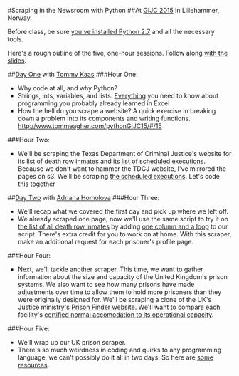 #Scraping in the Newsroom with Python
##At [GIJC 2015](http://gijc2015.org/) in Lillehammer, Norway.

Before class, be sure [you've installed Python 2.7](PRE-CLASS.md) and all the necessary tools. 

Here's a rough outline of the five, one-hour sessions. Follow along [with the slides](http://www.tommeagher.com/pythonGIJC15/#/).

##[Day One](http://www.tommeagher.com/pythonGIJC15) with [Tommy Kaas](http://www.kaasogmulvad.dk/)
###Hour One:
* Why code at all, and why Python?
* Strings, ints, variables, and lists. [Everything](https://github.com/tommeagher/pythonGIJC15/blob/master/scripts/day_one/the_basics.py) you need to know about programming you probably already learned in Excel
* How the hell do you scrape a website? A quick exercise in breaking down a problem into its components and writing functions. http://www.tommeagher.com/pythonGIJC15/#/15

###Hour Two:
* We'll be scraping the Texas Department of Criminal Justice's website for its [list of death row inmates](http://tdcj.state.tx.us/death_row/dr_offenders_on_dr.html) and [its list of scheduled executions](http://tdcj.state.tx.us/death_row/dr_scheduled_executions.html). Because we don't want to hammer the TDCJ website, I've mirrored the pages on s3. We'll be scraping [the scheduled executions](https://s3.amazonaws.com/python-at-ire15/death_row/dr_scheduled_executions.html). Let's code [this](https://github.com/tommeagher/pythonGIJC15/blob/master/scripts/day_one/scrape1.py) together

##[Day Two](http://www.tommeagher.com/pythonGIJC15/daytwo.html) with [Adriana Homolova](http://ada.homolova.sk/)
###Hour Three:
* We'll recap what we covered the first day and pick up where we left off.
* We already scraped one page, now we'll use the same script to try it on [the list of all death row inmates](https://s3.amazonaws.com/python-at-ire15/death_row/dr_offenders_on_dr.html) by adding [one column and a loop](https://github.com/tommeagher/pythonGIJC15/blob/master/scripts/day_two/scrape2.py) to our script. There's extra credit for you to work on at home. With this scraper, make an additional request for each prisoner's profile page. 

###Hour Four:
* Next, we'll tackle another scraper. This time, we want to gather information about the size and capacity of the United Kingdom's prison systems. We also want to see how many prisons have made adjustments over time to allow them to hold more prisoners than they were originally designed for. We'll be scraping a clone of the UK's Justice ministry's [Prison Finder website](https://www.justice.gov.uk/contacts/prison-finder/). We'll want to compare each facility's [certified normal accomodation to its operational capacity](http://www.bbc.com/news/uk-19395427).

###Hour Five: 
* We'll wrap up our UK prison scraper.
* There's so much weirdness in coding and quirks to any programming language, we can't possibly do it all in two days. So here are [some resources](https://github.com/ireapps/pycar/tree/master/takehome).